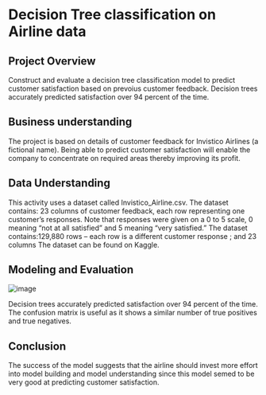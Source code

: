 # Decision Tree classification on Airline data
##  Project Overview
Construct and evaluate a decision tree classification model to predict customer satisfaction based on prevoius customer feedback. Decision trees accurately predicted satisfaction over 94 percent of the time. 
## Business understanding
The project is based on details of customer feedback for Invistico Airlines (a fictional name). Being able to predict customer satisfaction will enable the company to concentrate on required areas thereby improving its profit.
## Data Understanding
This activity uses a dataset called Invistico_Airline.csv. The dataset contains: 23 columns of customer feedback, each row representing one customer’s responses. Note that responses were given on a 0 to 5 scale, 0 meaning “not at all satisfied” and 5 meaning “very satisfied.” The dataset contains:129,880 rows – each row is a different customer response ; and 23 columns
The dataset can be found on Kaggle.
## Modeling and Evaluation
![image](https://github.com/Anisha-kk/Machine-Learning---Supervised-Learning/assets/152973245/bb96c968-135e-4580-a603-744cc3108dc3)

Decision trees accurately predicted satisfaction over 94 percent of the time. The confusion matrix is useful as it shows a similar number of true positives and true negatives.
## Conclusion
The success of the model suggests that the airline should invest more effort into model building and model understanding since this model semed to be very good at predicting customer satisfaction.
